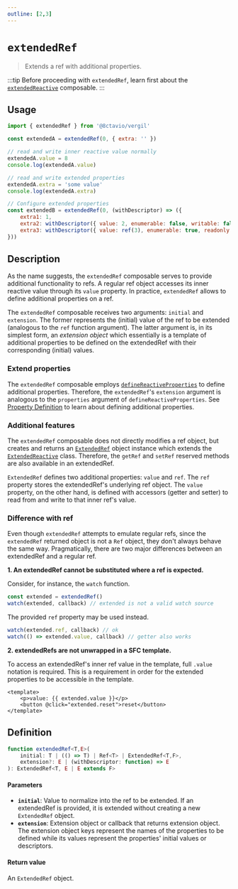 ```yaml
---
outline: [2,3]
---
```


# `extendedRef`

> Extends a ref with additional properties.

:::tip
Before proceeding with `extendedRef`, learn first about the [`extendedReactive`](/composables/extendedReactive) composable.
:::

## Usage

```js
import { extendedRef } from '@8ctavio/vergil'

const extendedA = extendedRef(0, { extra: '' })

// read and write inner reactive value normally
extendedA.value = 8
console.log(extendedA.value)

// read and write extended properties
extendedA.extra = 'some value'
console.log(extendedA.extra)

// Configure extended properties
const extendedB = extendedRef(0, (withDescriptor) => ({
    extra1: 1,
    extra2: withDescriptor({ value: 2, enumerable: false, writable: false }),
    extra3: withDescriptor({ value: ref(3), enumerable: true, readonly: true })
}))
```

## Description

As the name suggests, the `extendedRef` composable serves to provide additional functionality to refs. A regular ref object accesses its inner reactive value through its `value` property. In practice, `extendedRef` allows to define additional properties on a ref.

The `extendedRef` composable receives two arguments: `initial` and `extension`. The former represents the (initial) value of the ref to be extended (analogous to the `ref` function argument). The latter argument is, in its simplest form, an *extension object* which essentially is a template of additional properties to be defined on the extendedRef with their corresponding (initial) values.

### Extend properties

The `extendedRef` composable employs [`defineReactiveProperties`](/composables/defineReactiveProperties) to define additional properties. Therefore, the `extendedRef`'s `extension` argument is analogous to the `properties` argument of `defineReactiveProperties`. See [Property Definition](/composables/defineReactiveProperties#property-definition) to learn about defining additional properties.

### Additional features

The `extendedRef` composable does not directly modifies a ref object, but creates and returns an [`ExtendedRef`](/utilities/classes#extendedref) object instance which extends the [`ExtendedReactive`](/utilities/classes#extendedreactive) class. Therefore, the `getRef` and `setRef` reserved methods are also available in an extendedRef.

`ExtendedRef` defines two additional properties: `value` and `ref`. The `ref` property stores the extendedRef's underlying ref object. The `value` property, on the other hand, is defined with accessors (getter and setter) to read from and write to that inner ref's value.

### Difference with ref

Even though `extendedRef` attempts to emulate regular refs, since the `extendedRef` returned object is not a `Ref` object, they don't always behave the same way. Pragmatically, there are two major differences between an extendedRef and a regular ref.

**1. An extendedRef cannot be substituted where a ref is expected.**

Consider, for instance, the `watch` function.

```js
const extended = extendedRef()
watch(extended, callback) // extended is not a valid watch source
```

The provided `ref` property may be used instead.

```js
watch(extended.ref, callback) // ok
watch(() => extended.value, callback) // getter also works
```

**2. extendedRefs are not unwrapped in a SFC template.**

To access an extendedRef's inner ref value in the template, full `.value` notation is required. This is a requirement in order for the extended properties to be accessible in the template.

```vue
<template>
    <p>value: {{ extended.value }}</p>
    <button @click="extended.reset">reset</button>
</template>
```

## Definition

```ts
function extendedRef<T,E>(
    initial: T | (() => T) | Ref<T> | ExtendedRef<T,F>,
    extension?: E | (withDescriptor: function) => E
): ExtendedRef<T, E | E extends F>
```

#### Parameters

- **`initial`**: Value to normalize into the ref to be extended. If an extendedRef is provided, it is extended without creating a new `ExtendedRef` object.
- **`extension`**: Extension object or callback that returns extension object. The extension object keys represent the names of the properties to be defined while its values represent the properties' initial values or descriptors.

#### Return value

An `ExtendedRef` object.